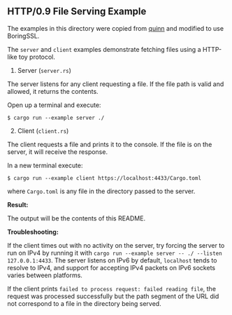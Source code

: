 ## HTTP/0.9 File Serving Example

The examples in this directory were copied from [quinn](https://github.com/quinn-rs/quinn/tree/main/quinn/examples)
and modified to use BoringSSL.

The `server` and `client` examples demonstrate fetching files using a HTTP-like toy protocol.

1. Server (`server.rs`)

The server listens for any client requesting a file.
If the file path is valid and allowed, it returns the contents.

Open up a terminal and execute:

```text
$ cargo run --example server ./
```

2. Client (`client.rs`)

The client requests a file and prints it to the console.
If the file is on the server, it will receive the response.

In a new terminal execute:

```test
$ cargo run --example client https://localhost:4433/Cargo.toml
```

where `Cargo.toml` is any file in the directory passed to the server.

**Result:**

The output will be the contents of this README.

**Troubleshooting:**

If the client times out with no activity on the server, try forcing the server to run on IPv4 by
running it with `cargo run --example server -- ./ --listen 127.0.0.1:4433`. The server listens on
IPv6 by default, `localhost` tends to resolve to IPv4, and support for accepting IPv4 packets on
IPv6 sockets varies between platforms.

If the client prints `failed to process request: failed reading file`, the request was processed
successfully but the path segment of the URL did not correspond to a file in the directory being
served.
